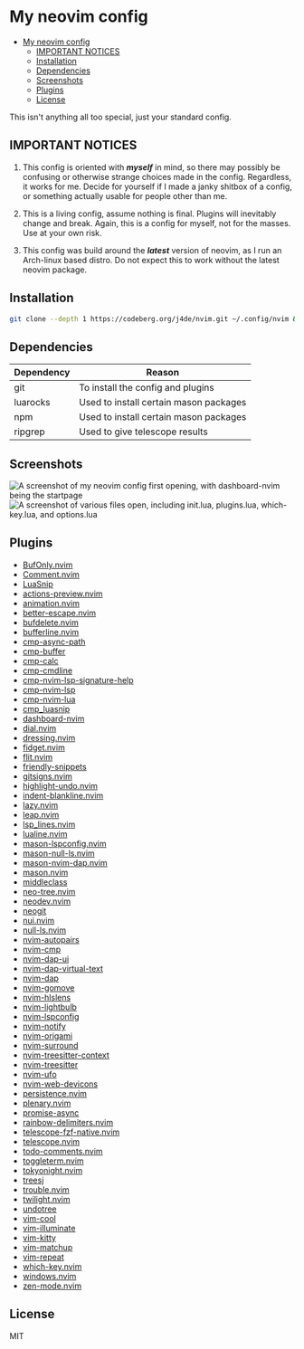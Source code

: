 # My neovim config

<!--toc:start-->

- [My neovim config](#my-neovim-config)
  - [IMPORTANT NOTICES](#important-notices)
  - [Installation](#installation)
  - [Dependencies](#dependencies)
  - [Screenshots](#screenshots)
  - [Plugins](#plugins)
  - [License](#license)

<!--toc:end-->

This isn't anything all too special, just your standard config.

## IMPORTANT NOTICES

1. This config is oriented with ***myself*** in mind, so there may possibly be
   confusing or otherwise strange choices made in the config. Regardless, it works
   for me. Decide for yourself if I made a janky shitbox of a config, or something
   actually usable for people other than me.

1. This is a living config, assume nothing is final. Plugins will inevitably
   change and break. Again, this is a config for myself, not for the masses. Use
   at your own risk.

1. This config was build around the ***latest*** version of neovim, as I run an
   Arch-linux based distro. Do not expect this to work without the latest
   neovim package.

## Installation

```bash
git clone --depth 1 https://codeberg.org/j4de/nvim.git ~/.config/nvim && nvim
```

## Dependencies

| Dependency | Reason                                 |
|------------|----------------------------------------|
| git        | To install the config and plugins      |
| luarocks   | Used to install certain mason packages |
| npm        | Used to install certain mason packages |
| ripgrep    | Used to give telescope results         |

## Screenshots

![A screenshot of my neovim config first opening, with dashboard-nvim
being the startpage](https://codeberg.org/j4de/nvim/raw/commit/4182dd63f3ba604e92daf768e894dd3fc4615d09/assets/Start%20screen.png)
![A screenshot of various files open, including init.lua, plugins.lua,
which-key.lua, and options.lua](https://codeberg.org/j4de/nvim/raw/commit/4182dd63f3ba604e92daf768e894dd3fc4615d09/assets/Editing.png)

## Plugins

- [BufOnly.nvim](https://github.com/numToStr/BufOnly.nvim)
- [Comment.nvim](https://github.com/numToStr/Comment.nvim)
- [LuaSnip](https://github.com/L3MON4D3/LuaSnip)
- [actions-preview.nvim](https://github.com/aznhe21/actions-preview.nvim)
- [animation.nvim](https://github.com/anuvyklack/animation.nvim)
- [better-escape.nvim](https://github.com/max397574/better-escape.nvim)
- [bufdelete.nvim](https://github.com/famiu/bufdelete.nvim)
- [bufferline.nvim](https://github.com/akinsho/bufferline.nvim)
- [cmp-async-path](https://github.com/FelipeLema/cmp-async-path)
- [cmp-buffer](https://github.com/hrsh7th/cmp-buffer)
- [cmp-calc](https://github.com/hrsh7th/cmp-calc)
- [cmp-cmdline](https://github.com/hrsh7th/cmp-cmdline)
- [cmp-nvim-lsp-signature-help](https://github.com/hrsh7th/cmp-nvim-lsp-signature-help)
- [cmp-nvim-lsp](https://github.com/hrsh7th/cmp-nvim-lsp)
- [cmp-nvim-lua](https://github.com/hrsh7th/cmp-nvim-lua)
- [cmp_luasnip](https://github.com/saadparwaiz1/cmp_luasnip)
- [dashboard-nvim](https://github.com/nvimdev/dashboard-nvim)
- [dial.nvim](https://github.com/monaqa/dial.nvim)
- [dressing.nvim](https://github.com/stevearc/dressing.nvim)
- [fidget.nvim](https://github.com/j-hui/fidget.nvim)
- [flit.nvim](https://github.com/ggandor/flit.nvim)
- [friendly-snippets](https://github.com/rafamadriz/friendly-snippets)
- [gitsigns.nvim](https://github.com/lewis6991/gitsigns.nvim)
- [highlight-undo.nvim](https://github.com/tzachar/highlight-undo.nvim)
- [indent-blankline.nvim](https://github.com/lukas-reineke/indent-blankline.nvim)
- [lazy.nvim](https://github.com/folke/lazy.nvim)
- [leap.nvim](https://github.com/ggandor/leap.nvim)
- [lsp_lines.nvim](https://git.sr.ht/~whynothugo/lsp_lines.nvim)
- [lualine.nvim](https://github.com/nvim-lualine/lualine.nvim)
- [mason-lspconfig.nvim](https://github.com/williamboman/mason-lspconfig.nvim)
- [mason-null-ls.nvim](https://github.com/jay-babu/mason-null-ls.nvim)
- [mason-nvim-dap.nvim](https://github.com/jay-babu/mason-nvim-dap.nvim)
- [mason.nvim](https://github.com/williamboman/mason.nvim)
- [middleclass](https://github.com/anuvyklack/middleclass)
- [neo-tree.nvim](https://github.com/nvim-neo-tree/neo-tree.nvim)
- [neodev.nvim](https://github.com/folke/neodev.nvim)
- [neogit](https://github.com/NeogitOrg/neogit)
- [nui.nvim](https://github.com/MunifTanjim/nui.nvim)
- [null-ls.nvim](https://github.com/jose-elias-alvarez/null-ls.nvim)
- [nvim-autopairs](https://github.com/windwp/nvim-autopairs)
- [nvim-cmp](https://github.com/hrsh7th/nvim-cmp)
- [nvim-dap-ui](https://github.com/rcarriga/nvim-dap-ui)
- [nvim-dap-virtual-text](https://github.com/theHamsta/nvim-dap-virtual-text)
- [nvim-dap](https://github.com/mfussenegger/nvim-dap)
- [nvim-gomove](https://github.com/booperlv/nvim-gomove)
- [nvim-hlslens](https://github.com/kevinhwang91/nvim-hlslens)
- [nvim-lightbulb](https://github.com/kosayoda/nvim-lightbulb)
- [nvim-lspconfig](https://github.com/neovim/nvim-lspconfig)
- [nvim-notify](https://github.com/rcarriga/nvim-notify)
- [nvim-origami](https://github.com/chrisgrieser/nvim-origami)
- [nvim-surround](https://github.com/kylechui/nvim-surround)
- [nvim-treesitter-context](https://github.com/nvim-treesitter/nvim-treesitter-context)
- [nvim-treesitter](https://github.com/nvim-treesitter/nvim-treesitter)
- [nvim-ufo](https://github.com/kevinhwang91/nvim-ufo)
- [nvim-web-devicons](https://github.com/nvim-tree/nvim-web-devicons)
- [persistence.nvim](https://github.com/folke/persistence.nvim)
- [plenary.nvim](https://github.com/nvim-lua/plenary.nvim)
- [promise-async](https://github.com/kevinhwang91/promise-async)
- [rainbow-delimiters.nvim](https://github.com/hiphish/rainbow-delimiters.nvim)
- [telescope-fzf-native.nvim](https://github.com/nvim-telescope/telescope-fzf-native.nvim)
- [telescope.nvim](https://github.com/nvim-telescope/telescope.nvim)
- [todo-comments.nvim](https://github.com/folke/todo-comments.nvim)
- [toggleterm.nvim](https://github.com/akinsho/toggleterm.nvim)
- [tokyonight.nvim](https://github.com/folke/tokyonight.nvim)
- [treesj](https://github.com/Wansmer/treesj)
- [trouble.nvim](https://github.com/folke/trouble.nvim)
- [twilight.nvim](https://github.com/folke/twilight.nvim)
- [undotree](https://github.com/mbbill/undotree)
- [vim-cool](https://github.com/romainl/vim-cool)
- [vim-illuminate](https://github.com/RRethy/vim-illuminate)
- [vim-kitty](https://github.com/fladson/vim-kitty)
- [vim-matchup](https://github.com/andymass/vim-matchup)
- [vim-repeat](https://github.com/tpope/vim-repeat)
- [which-key.nvim](https://github.com/folke/which-key.nvim)
- [windows.nvim](https://github.com/anuvyklack/windows.nvim)
- [zen-mode.nvim](https://github.com/folke/zen-mode.nvim)

## License

MIT
